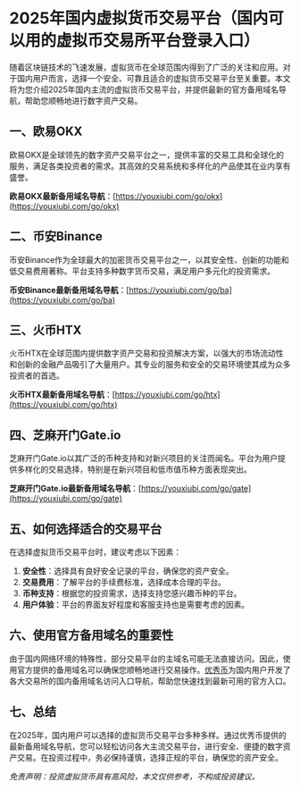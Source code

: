 # 2025年国内虚拟货币交易平台（国内可以用的虚拟币交易所平台登录入口）

随着区块链技术的飞速发展，虚拟货币在全球范围内得到了广泛的关注和应用。对于国内用户而言，选择一个安全、可靠且适合的虚拟货币交易平台至关重要。本文将为您介绍2025年国内主流的虚拟货币交易平台，并提供最新的官方备用域名导航，帮助您顺畅地进行数字资产交易。

## 一、欧易OKX

欧易OKX是全球领先的数字资产交易平台之一，提供丰富的交易工具和全球化的服务，满足各类投资者的需求。其高效的交易系统和多样化的产品使其在业内享有盛誉。

**欧易OKX最新备用域名导航**：[https://youxiubi.com/go/okx](https://youxiubi.com/go/okx)

## 二、币安Binance

币安Binance作为全球最大的加密货币交易平台之一，以其安全性、创新的功能和低交易费用著称。平台支持多种数字货币交易，满足用户多元化的投资需求。

**币安Binance最新备用域名导航**：[https://youxiubi.com/go/ba](https://youxiubi.com/go/ba)

## 三、火币HTX

火币HTX在全球范围内提供数字资产交易和投资解决方案，以强大的市场流动性和创新的金融产品吸引了大量用户。其专业的服务和安全的交易环境使其成为众多投资者的首选。

**火币HTX最新备用域名导航**：[https://youxiubi.com/go/htx](https://youxiubi.com/go/htx)

## 四、芝麻开门Gate.io

芝麻开门Gate.io以其广泛的币种支持和对新兴项目的关注而闻名。平台为用户提供多样化的交易选择，特别是在新兴项目和低市值币种方面表现突出。

**芝麻开门Gate.io最新备用域名导航**：[https://youxiubi.com/go/gate](https://youxiubi.com/go/gate)

## 五、如何选择适合的交易平台

在选择虚拟货币交易平台时，建议考虑以下因素：

1. **安全性**：选择具有良好安全记录的平台，确保您的资产安全。
2. **交易费用**：了解平台的手续费标准，选择成本合理的平台。
3. **币种支持**：根据您的投资需求，选择支持您感兴趣币种的平台。
4. **用户体验**：平台的界面友好程度和客服支持也是需要考虑的因素。

## 六、使用官方备用域名的重要性

由于国内网络环境的特殊性，部分交易平台的主域名可能无法直接访问。因此，使用官方提供的备用域名可以确保您顺畅地进行交易操作。[优秀币](https://youxiubi.com)为国内用户开发了各大交易所的国内备用域名访问入口导航，帮助您快速找到最新可用的官方入口。

## 七、总结

在2025年，国内用户可以选择的虚拟货币交易平台多种多样。通过优秀币提供的最新备用域名导航，您可以轻松访问各大主流交易平台，进行安全、便捷的数字资产交易。在投资过程中，务必保持谨慎，选择正规的平台，确保您的资产安全。

*免责声明：投资虚拟货币具有高风险，本文仅供参考，不构成投资建议。* 
